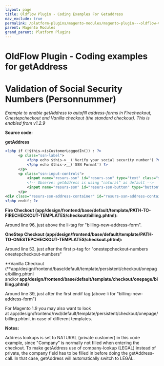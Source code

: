 ```yaml
---
layout: page
title: Oldflow Plugin - Coding Examples For Getaddress
nav_exclude: true
permalink: /platform-plugins/magento-modules/magento-plugin---oldflow-version/oldflow-plugin---coding-examples-for-getaddress/
parent: Magento Modules
grand_parent: Platform Plugins
---
```




# OldFlow Plugin - Coding examples for getAddress 

# Validation of Social Security Numbers (Personnummer)
*Example to enable getAddress to autofill address-forms in Firecheckout,
Onestepcheckout and Vanilla checkout (the standard checkout). This is
enabled from v1.2.9*

**Source code:**

**getAddress**
```xml
<?php if (!$this->isCustomerLoggedIn()) : ?>
      <p class="ssn-label">
          <?php echo $this->__('Verify your social security number') ?><br>
          <?php echo $this->__('SSN Format') ?>
      </p>
      <p class="ssn-input-controls">
          <input name="resurs-ssn" id="resurs-ssn" type="text" class="ssn-input-text" />
          <!-- Observe: getAddress is using "natural" as default -->
          <input name="resurs-ssn" id="resurs-ssn-button" type="button"  class="resurs-ssn-input-button" value="<?php echo $this->__('Get Address') ?>" onclick="getAddress('<?php echo $this->getUrl('resursbank/index/getAddress')?>','NATURAL','<?php echo $this->getSkinUrl('images/opc-ajax-loader.gif')?>')" />
      </p>
<div class="resurs-ssn-address-container" id="resurs-ssn-address-container"></div>
<?php endif; ?>
```

**Fire Checkout
(app/design/frontend/base/default/template/PATH-TO-FIRECHECKOUT-TEMPLATES/checkout/billing.phtml):**

Around line 96, just above the li-tag for "billing-new-address-form".

**OneStep Checkout
(app/design/frontend/base/default/template/PATH-TO-ONESTEPCHECKOUT-TEMPLATES/checkout.phtml):**

Around line 53, just after the first p-tag for "onestepcheckout-numbers
onestepcheckout-numbers"

**Vanilla Checkout
(**app/design/frontend/base/default/template/persistent/checkout/onepage/billing.phtml
and/or **app/design/frontend/base/default/template/checkout/onepage/billing.phtml)**

Around line 39, just after the first endif tag (above li for
"billing-new-address-form")

For Magento 1.9 you may also want to look
at app/design/frontend/rwd/default/template/persistent/checkout/onepage/billing.phtml,
in case of different templates.

**Notes:**

Address lookups is set to NATURAL (private customer) in this code
example, since "Company" is normally not filled when entering the
checkout. To make getAddress use of company-lookup (LEGAL) instead of
private, the company field has to be filled in before doing the
getAddress-call. In that case, getAddress will automatically switch to
LEGAL.

